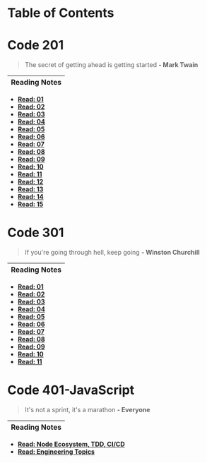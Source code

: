 # Table of Contents

# Code 201

> The secret of getting ahead is getting started
> **- Mark Twain**

| Reading Notes |
| ------------- |


- **[Read: 01](201-class-01.md)**
- **[Read: 02](201-class-02.md)**
- **[Read: 03](201-class-03.md)**
- **[Read: 04](201-class-04.md)**
- **[Read: 05](201-class-05.md)**
- **[Read: 06](201-class-06.md)**
- **[Read: 07](201-class-07.md)**
- **[Read: 08](201-class-08.md)**
- **[Read: 09](201-class-09.md)**
- **[Read: 10](201-class-10.md)**
- **[Read: 11](201-class-11.md)**
- **[Read: 12](201-class-12.md)**
- **[Read: 13](201-class-13.md)**
- **[Read: 14](201-class-14.md)**
- **[Read: 15](201-class-15.md)**

# Code 301

> If you're going through hell, keep going
> **- Winston Churchill**

| Reading Notes |
| ------------- |


- **[Read: 01](301-class-01.md)**
- **[Read: 02](301-class-02.md)**
- **[Read: 03](301-class-03.md)**
- **[Read: 04](301-class-04.md)**
- **[Read: 05](301-class-05.md)**
- **[Read: 06](301-class-06.md)**
- **[Read: 07](301-class-07.md)**
- **[Read: 08](301-class-08.md)**
- **[Read: 09](301-class-09.md)**
- **[Read: 10](301-class-10.md)**
- **[Read: 11](301-class-11.md)**

# Code 401-JavaScript

> It's not a sprint, it's a marathon
> **- Everyone**

| Reading Notes |
| ------------- |


- **[Read: Node Ecosystem, TDD, CI/CD](401-js-class-01.md)**
- **[Read: Engineering Topics](401-js-class-01-b.md)**
